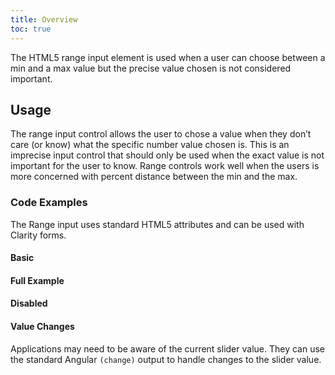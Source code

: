 ```yaml
---
title: Overview
toc: true
---
```


The HTML5 range input element is used when a user can choose between a min and a max value but the precise value chosen is not considered important.

## Usage

The range input control allows the user to chose a value when they don’t care (or know) what the specific number value chosen is. This is an imprecise input control that should only be used when the exact value is not important for the user to know. Range controls work well when the users is more concerned with percent distance between the min and the max.

<!-- [//]: # Types -->

<!-- [//]: # Anatomy -->

<!-- [//]: # Behavior -->

<!-- [//]: # Placement -->

<!-- [//]: # Content -->

### Code Examples

The Range input uses standard HTML5 attributes and can be used with Clarity forms.

#### Basic

<doc-demo src="/demos/range/basic-ng.html" demo="/demos/range/basic-css.html" toggle="false" />

#### Full Example

<doc-demo src="/demos/range/helper-ng.html" demo="/demos/range/helper-css.html" toggle="false" />

#### Disabled

<doc-demo src="/demos/range/disabled-ng.html" demo="/demos/range/disabled-css.html" toggle="false" />

#### Value Changes

Applications may need to be aware of the current slider value. They can use the standard Angular `(change)` output to handle changes to the slider value.

